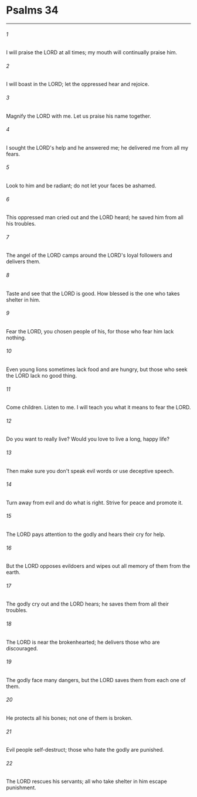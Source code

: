 # Psalms 34
***



###### 1 
I will praise the LORD at all times; my mouth will continually praise him. 

###### 2 
I will boast in the LORD; let the oppressed hear and rejoice. 

###### 3 
Magnify the LORD with me. Let us praise his name together. 

###### 4 
I sought the LORD's help and he answered me; he delivered me from all my fears. 

###### 5 
Look to him and be radiant; do not let your faces be ashamed. 

###### 6 
This oppressed man cried out and the LORD heard; he saved him from all his troubles. 

###### 7 
The angel of the LORD camps around the LORD's loyal followers and delivers them. 

###### 8 
Taste and see that the LORD is good. How blessed is the one who takes shelter in him. 

###### 9 
Fear the LORD, you chosen people of his, for those who fear him lack nothing. 

###### 10 
Even young lions sometimes lack food and are hungry, but those who seek the LORD lack no good thing. 

###### 11 
Come children. Listen to me. I will teach you what it means to fear the LORD. 

###### 12 
Do you want to really live? Would you love to live a long, happy life? 

###### 13 
Then make sure you don't speak evil words or use deceptive speech. 

###### 14 
Turn away from evil and do what is right. Strive for peace and promote it. 

###### 15 
The LORD pays attention to the godly and hears their cry for help. 

###### 16 
But the LORD opposes evildoers and wipes out all memory of them from the earth. 

###### 17 
The godly cry out and the LORD hears; he saves them from all their troubles. 

###### 18 
The LORD is near the brokenhearted; he delivers those who are discouraged. 

###### 19 
The godly face many dangers, but the LORD saves them from each one of them. 

###### 20 
He protects all his bones; not one of them is broken. 

###### 21 
Evil people self-destruct; those who hate the godly are punished. 

###### 22 
The LORD rescues his servants; all who take shelter in him escape punishment.
